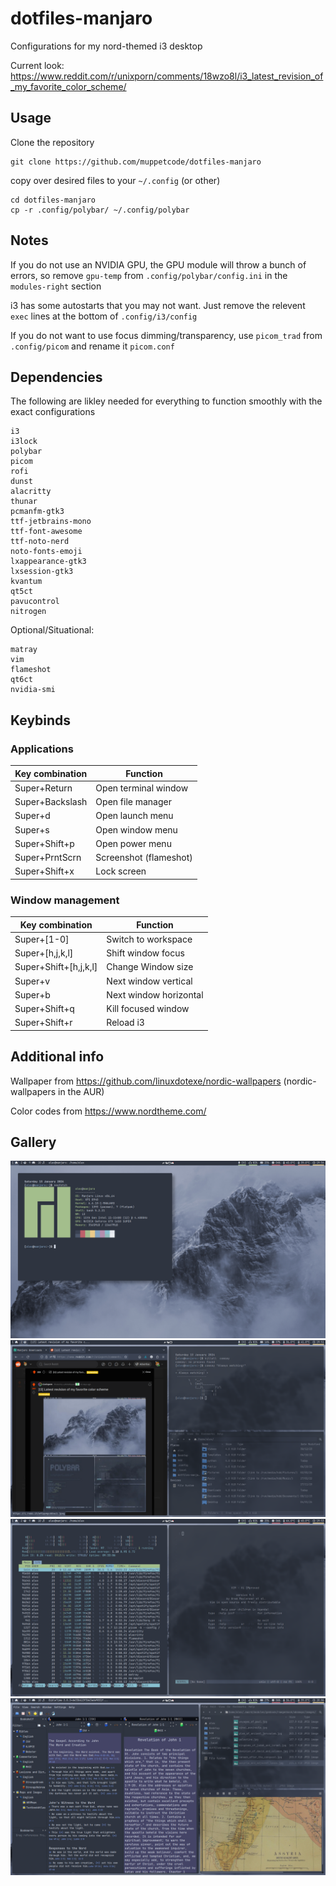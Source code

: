 # dotfiles-manjaro
Configurations for my nord-themed i3 desktop

Current look: https://www.reddit.com/r/unixporn/comments/18wzo8l/i3_latest_revision_of_my_favorite_color_scheme/

## Usage
Clone the repository
```
git clone https://github.com/muppetcode/dotfiles-manjaro
```

copy over desired files to your ```~/.config``` (or other)
```
cd dotfiles-manjaro
cp -r .config/polybar/ ~/.config/polybar
```

## Notes
If you do not use an NVIDIA GPU, the GPU module will throw a bunch of errors, so remove ```gpu-temp``` from ```.config/polybar/config.ini``` in the ```modules-right``` section

i3 has some autostarts that you may not want. Just remove the relevent ```exec``` lines at the bottom of ```.config/i3/config```

If you do not want to use focus dimming/transparency, use ```picom_trad``` from ```.config/picom``` and rename it ```picom.conf```

## Dependencies
The following are likley needed for everything to function smoothly with the exact configurations
```
i3
i3lock
polybar
picom
rofi
dunst
alacritty
thunar
pcmanfm-gtk3
ttf-jetbrains-mono
ttf-font-awesome
ttf-noto-nerd
noto-fonts-emoji
lxappearance-gtk3
lxsession-gtk3
kvantum
qt5ct
pavucontrol
nitrogen
```
Optional/Situational:
```
matray
vim
flameshot
qt6ct
nvidia-smi
```

## Keybinds

### Applications
| Key combination | Function |
| -------- | ------- |
| Super+Return | Open terminal window |
| Super+Backslash | Open file manager|
| Super+d | Open launch menu |
| Super+s | Open window menu |
| Super+Shift+p | Open power menu |
| Super+PrntScrn | Screenshot (flameshot) |
| Super+Shift+x | Lock screen |

### Window management
| Key combination | Function |
| -------- | ------- |
| Super+[1-0] | Switch to workspace |
| Super+[h,j,k,l] | Shift window focus |
| Super+Shift+[h,j,k,l] | Change Window size |
| Super+v | Next window vertical |
| Super+b | Next window horizontal |
| Super+Shift+q | Kill focused window |
| Super+Shift+r | Reload i3 |


## Additional info
Wallpaper from https://github.com/linuxdotexe/nordic-wallpapers (nordic-wallpapers in the AUR)

Color codes from https://www.nordtheme.com/

## Gallery
![neofetch](screenshots/3.png)
![browser](screenshots/1.png)
![htop](screenshots/2.png)
![bible study](screenshots/4.png)
